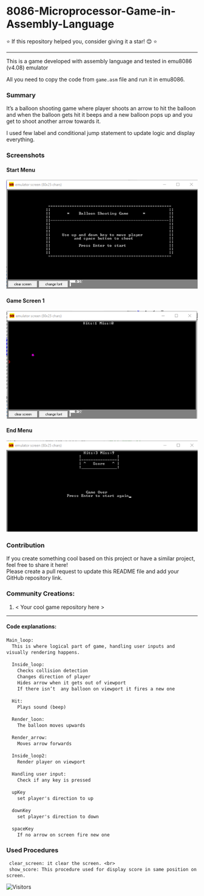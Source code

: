 # 8086-Microprocessor-Game-in-Assembly-Language

⭐ If this repository helped you, consider giving it a star! 😊 ⭐  

---

This is a game developed with assembly language and tested in emu8086 (v4.08) emulator

All you need to copy the code from <code>game.asm</code> file and run it in emu8086.

### Summary
It’s a balloon shooting game where player shoots an arrow to hit the balloon and when the balloon gets hit it beeps and a new balloon pops up and you get to shoot another arrow towards it. 

I used few label and conditional jump statement to update logic and display everything.

### Screenshots
#### Start Menu
![Menu](assets/game_menu.png)

#### Game Screen 1
![Game Screen 1](assets/game_play.png)

#### End Menu
![End Menu](assets/game_over_menu.png)

### Contribution  

If you create something cool based on this project or have a similar project, feel free to share it here!  
Please create a pull request to update this README file and add your GitHub repository link.  

### Community Creations:  
1. < Your cool game repository here >

------

#### Code explanations:

```
Main_loop:
  This is where logical part of game, handling user inputs and visually rendering happens.

  Inside_loop:
    Checks collision detection
    Changes direction of player
    Hides arrow when it gets out of viewport
    If there isn’t  any balloon on viewport it fires a new one

  Hit: 
    Plays sound (beep)
  
  Render_loon:
    The balloon moves upwards

  Render_arrow:
    Moves arrow forwards
  
  Inside_loop2:
    Render player on viewport

  Handling user input:
    Check if any key is pressed 
  
  upKey
    set player's direction to up
  
  downKey
    set player's direction to down
  
  spaceKey
    If no arrow on screen fire new one
```

### Used Procedures

```
 clear_screen: it clear the screen. <br>
 show_score: This procedure used for display score in same position on screen.
```

![Visitors](https://api.visitorbadge.io/api/combined?path=https%3A%2F%2Fgithub.com%2FRezve%2F8086-Microprocessor-Game-in-Assembly-Language&countColor=%23263759&style=flat-square)
